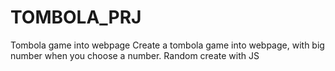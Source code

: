 # TOMBOLA_PRJ
Tombola game into webpage
Create a tombola game into webpage, with big number when you choose a number.
Random create with JS
